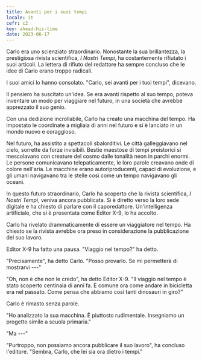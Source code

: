 ```yaml
---
title: Avanti per i suoi tempi
locale: it
cefr: c2
key: ahead-his-time
date: 2023-06-17
---
```


Carlo era uno scienziato straordinario. Nonostante la sua brillantezza, la prestigiosa rivista scientifica, *I Nostri Tempi*, ha costantemente rifiutato i suoi articoli. La lettera di rifiuto del redattore ha sempre concluso che le idee di Carlo erano troppo radicali.

I suoi amici lo hanno consolato. "Carlo, sei avanti per i tuoi tempi", dicevano.

Il pensiero ha suscitato un'idea. Se era avanti rispetto al suo tempo, poteva inventare un modo per viaggiare nel futuro, in una società che avrebbe apprezzato il suo genio.

Con una dedizione incrollabile, Carlo ha creato una macchina del tempo. Ha impostato le coordinate a migliaia di anni nel futuro e si è lanciato in un mondo nuovo e coraggioso.

Nel futuro, ha assistito a spettacoli sbalorditivi. Le città galleggiavano nel cielo, sorrette da forze invisibili. Bestie maestose di tempi preistorici si mescolavano con creature del cosmo dalle tonalità neon in parchi enormi. Le persone comunicavano telepaticamente, le loro parole creavano onde di colore nell'aria. Le macchine erano autoriproducenti, capaci di evoluzione, e gli umani navigavano tra le stelle così come un tempo navigavano gli oceani.

In questo futuro straordinario, Carlo ha scoperto che la rivista scientifica, *I Nostri Tempi*, veniva ancora pubblicata. Si è diretto verso la loro sede digitale e ha chiesto di parlare con il caporedattore. Un'intelligenza artificiale, che si è presentata come Editor X-9, lo ha accolto.

Carlo ha rivelato drammaticamente di essere un viaggiatore nel tempo. Ha chiesto se la rivista avrebbe ora preso in considerazione la pubblicazione del suo lavoro.

Editor X-9 ha fatto una pausa. "Viaggio nel tempo?" ha detto.

"Precisamente", ha detto Carlo. "Posso provarlo. Se mi permetterà di mostrarvi ---"

"Oh, non è che non le credo", ha detto Editor X-9. "Il viaggio nel tempo è stato scoperto centinaia di anni fa. È comune ora come andare in bicicletta era nel passato. Come pensa che abbiamo così tanti dinosauri in giro?"

Carlo è rimasto senza parole.

"Ho analizzato la sua macchina. È piuttosto rudimentale. Insegniamo un progetto simile a scuola primaria."

"Ma ---"

"Purtroppo, non possiamo ancora pubblicare il suo lavoro", ha concluso l'editore. "Sembra, Carlo, che lei sia ora dietro i tempi."